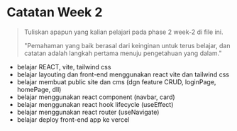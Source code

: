 # Catatan Week 2

> Tuliskan apapun yang kalian pelajari pada phase 2 week-2 di file ini.
>
> "Pemahaman yang baik berasal dari keinginan untuk terus belajar, dan catatan adalah langkah pertama menuju pengetahuan yang dalam."

- belajar REACT, vite, tailwind css
- belajar layouting dan front-end menggunakan react vite dan tailwind css
- belajar membuat public site dan cms (dgn feature CRUD, loginPage, homePage, dll)
- belajar menggunakan react component (navbar, card)
- belajar menggunakan react hook lifecycle (useEffect)
- belajar menggunakan react router (useNavigate)
- belajar deploy front-end app ke vercel
